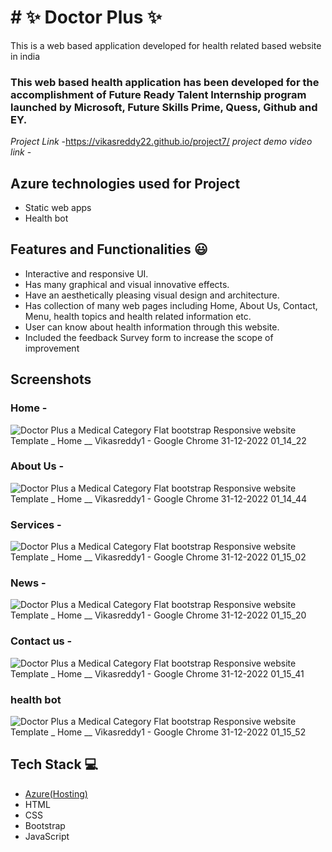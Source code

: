 # # ✨  Doctor Plus ✨

This is a web based application developed for health related based website in india

### This web based health application has been developed for the accomplishment of Future Ready Talent Internship program launched by Microsoft, Future Skills Prime, Quess, Github and EY.


*Project Link* -https://vikasreddy22.github.io/project7/
*project demo video link* - 

## Azure technologies used for Project

- Static web apps
- Health bot

## Features and Functionalities 😃

- Interactive and responsive UI.
- Has many graphical and visual innovative effects.
- Have an aesthetically pleasing visual design and architecture.
- Has collection of many web pages including Home, About Us, Contact, Menu, health topics and health related information etc.
- User can know about health information through this website.
- Included the feedback Survey form to increase the scope of improvement 

## Screenshots
### Home -
![Doctor Plus a Medical Category Flat bootstrap Responsive website Template _ Home __ Vikasreddy1 - Google Chrome 31-12-2022 01_14_22](https://user-images.githubusercontent.com/119279262/210107033-66c0d46e-7546-4611-a666-99ef5428a5b1.png)

### About Us -
![Doctor Plus a Medical Category Flat bootstrap Responsive website Template _ Home __ Vikasreddy1 - Google Chrome 31-12-2022 01_14_44](https://user-images.githubusercontent.com/119279262/210107049-ab5d8241-e3b1-43d3-8a5f-09d14cb0be90.png)


### Services -
![Doctor Plus a Medical Category Flat bootstrap Responsive website Template _ Home __ Vikasreddy1 - Google Chrome 31-12-2022 01_15_02](https://user-images.githubusercontent.com/119279262/210107067-b3068444-007d-49ad-9608-54278f2bc67b.png)


### News -
![Doctor Plus a Medical Category Flat bootstrap Responsive website Template _ Home __ Vikasreddy1 - Google Chrome 31-12-2022 01_15_20](https://user-images.githubusercontent.com/119279262/210107608-8a304072-85a0-423e-ba10-934a67a52c47.png)


### Contact us -
![Doctor Plus a Medical Category Flat bootstrap Responsive website Template _ Home __ Vikasreddy1 - Google Chrome 31-12-2022 01_15_41](https://user-images.githubusercontent.com/119279262/210107131-3a8f19e4-eb9c-4248-938f-c6364088dc4a.png)


### health bot
![Doctor Plus a Medical Category Flat bootstrap Responsive website Template _ Home __ Vikasreddy1 - Google Chrome 31-12-2022 01_15_52](https://user-images.githubusercontent.com/119279262/210107144-ae39bfd8-faf6-4191-8991-6d088c057c06.png)


## Tech Stack 💻

- [Azure(Hosting)](https://azure.microsoft.com/en-in/features/azure-portal/)
- HTML
- CSS
- Bootstrap
- JavaScript
